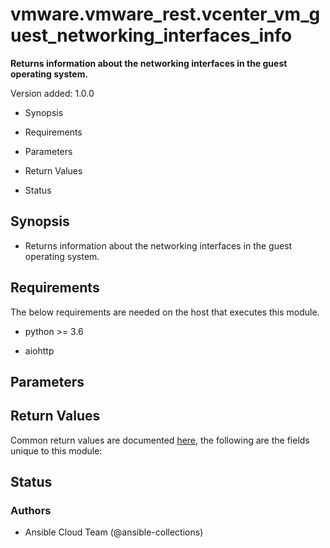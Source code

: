 # vmware.vmware_rest.vcenter_vm_guest_networking_interfaces_info

**Returns information about the networking interfaces in the guest
operating system.**

Version added: 1.0.0


* Synopsis


* Requirements


* Parameters


* Return Values


* Status

## Synopsis


* Returns information about the networking interfaces in the guest
operating system.

## Requirements

The below requirements are needed on the host that executes this
module.


* python >= 3.6


* aiohttp

## Parameters

## Return Values

Common return values are documented [here](https://docs.ansible.com/ansible/latest/reference_appendices/common_return_values.html#common-return-values),
the following are the fields unique to this module:

## Status

### Authors


* Ansible Cloud Team (@ansible-collections)

